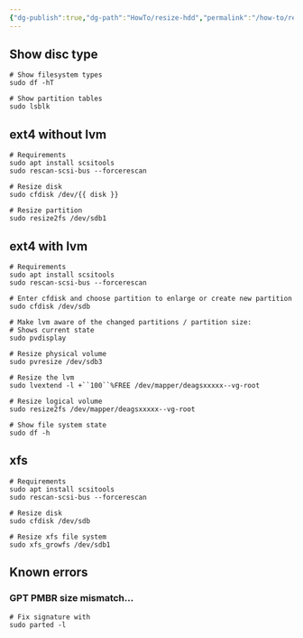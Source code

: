 ```yaml
---
{"dg-publish":true,"dg-path":"HowTo/resize-hdd","permalink":"/how-to/resize-hdd/","tags":["📝/🌲"],"noteIcon":"tree","created":"2023-02-16T14:28","updated":"2024-06-15T22:36"}
---
```


## Show disc type

```shell
# Show filesystem types
sudo df -hT

# Show partition tables
sudo lsblk
```
## ext4 without lvm
```shell
# Requirements
sudo apt install scsitools
sudo rescan-scsi-bus --forcerescan

# Resize disk
sudo cfdisk /dev/{{ disk }}

# Resize partition
sudo resize2fs /dev/sdb1
```

## ext4 with lvm
```shell
# Requirements
sudo apt install scsitools
sudo rescan-scsi-bus --forcerescan

# Enter cfdisk and choose partition to enlarge or create new partition
sudo cfdisk /dev/sdb

# Make lvm aware of the changed partitions / partition size:
# Shows current state
sudo pvdisplay

# Resize physical volume
sudo pvresize /dev/sdb3

# Resize the lvm
sudo lvextend -l +``100``%FREE /dev/mapper/deagsxxxxx--vg-root 

# Resize logical volume
sudo resize2fs /dev/mapper/deagsxxxxx--vg-root 

# Show file system state
sudo df -h 
```

## xfs
```shell
# Requirements
sudo apt install scsitools
sudo rescan-scsi-bus --forcerescan

# Resize disk
sudo cfdisk /dev/sdb

# Resize xfs file system
sudo xfs_growfs /dev/sdb1
```


## Known errors

### GPT PMBR size mismatch...
```shell
# Fix signature with
sudo parted -l
```